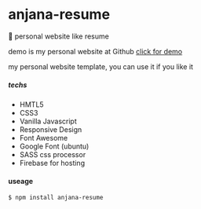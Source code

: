 # anjana-resume
🐯 personal website like resume

demo is my personal website at Github [click for demo](https://anjana-resume.firebaseapp.com/)

my personal website template,  you can use it if you like it

##### techs
- HMTL5
- CSS3
- Vanilla Javascript
- Responsive Design
- Font Awesome
- Google Font (ubuntu)
- SASS css processor
- Firebase for hosting

#### useage
````
$ npm install anjana-resume
````
